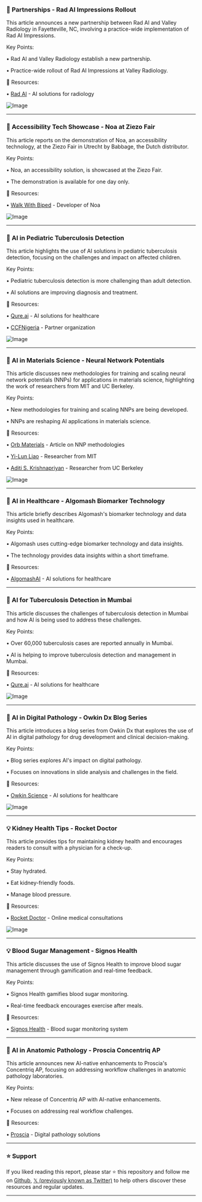 ### 🚀 Partnerships - Rad AI Impressions Rollout

This article announces a new partnership between Rad AI and Valley Radiology in Fayetteville, NC, involving a practice-wide implementation of Rad AI Impressions.


Key Points:

•  Rad AI and Valley Radiology establish a new partnership.

•  Practice-wide rollout of Rad AI Impressions at Valley Radiology.


🔗 Resources:

• [Rad AI](https://x.com/radai) - AI solutions for radiology

![Image](https://pbs.twimg.com/media/Gmj6pOsWoAAxb3l?format=jpg&name=small)

---
### 🚀  Accessibility Tech Showcase - Noa at Ziezo Fair

This article reports on the demonstration of Noa, an accessibility technology, at the Ziezo Fair in Utrecht by Babbage, the Dutch distributor.


Key Points:

• Noa, an accessibility solution, is showcased at the Ziezo Fair.

•  The demonstration is available for one day only.


🔗 Resources:

• [Walk With Biped](https://x.com/walkwithbiped) -  Developer of Noa

![Image](https://pbs.twimg.com/media/Gmj5FsGaEAE0iJE?format=jpg&name=small)

---
### 🤖 AI in Pediatric Tuberculosis Detection

This article highlights the use of AI solutions in pediatric tuberculosis detection, focusing on the challenges and impact on affected children.


Key Points:

•  Pediatric tuberculosis detection is more challenging than adult detection.

• AI solutions are improving diagnosis and treatment.


🔗 Resources:

• [Qure.ai](https://x.com/qure_ai) - AI solutions for healthcare

• [CCFNigeria](https://x.com/CCFNigeria) - Partner organization

![Image](https://pbs.twimg.com/ext_tw_video_thumb/1903008365275725824/pu/img/S838zbBQc4Xsg3wK.jpg)

---
### 🤖 AI in Materials Science - Neural Network Potentials

This article discusses new methodologies for training and scaling neural network potentials (NNPs) for applications in materials science, highlighting the work of researchers from MIT and UC Berkeley.


Key Points:

• New methodologies for training and scaling NNPs are being developed.

•  NNPs are reshaping AI applications in materials science.


🔗 Resources:

• [Orb Materials](https://bit.ly/3EyMmke) -  Article on NNP methodologies

• [Yi-Lun Liao](https://x.com/yilunliao) - Researcher from MIT

• [Aditi S. Krishnapriyan](https://x.com/ask1729) - Researcher from UC Berkeley

![Image](https://pbs.twimg.com/media/Gl2ndxQbYAI72GD?format=jpg&name=small)

---
### 🤖 AI in Healthcare - Algomash Biomarker Technology

This article briefly describes Algomash's biomarker technology and data insights used in healthcare.


Key Points:

• Algomash uses cutting-edge biomarker technology and data insights.

•  The technology provides data insights within a short timeframe.


🔗 Resources:

• [AlgomashAI](https://x.com/AlgomashAI) -  AI solutions for healthcare

---
### 🤖 AI for Tuberculosis Detection in Mumbai

This article discusses the challenges of tuberculosis detection in Mumbai and how AI is being used to address these challenges.


Key Points:

•  Over 60,000 tuberculosis cases are reported annually in Mumbai.

• AI is helping to improve tuberculosis detection and management in Mumbai.


🔗 Resources:

• [Qure.ai](https://x.com/qure_ai) - AI solutions for healthcare

![Image](https://pbs.twimg.com/ext_tw_video_thumb/1901934486604169216/pu/img/HkxDKllV78a8Sa8P.jpg)

---
### 🤖 AI in Digital Pathology - Owkin Dx Blog Series

This article introduces a blog series from Owkin Dx that explores the use of AI in digital pathology for drug development and clinical decision-making.


Key Points:

•  Blog series explores AI's impact on digital pathology.

•  Focuses on innovations in slide analysis and challenges in the field.


🔗 Resources:

• [Owkin Science](https://x.com/OwkinScience) - AI solutions for healthcare

![Image](https://pbs.twimg.com/ext_tw_video_thumb/1900565782909562882/pu/img/xA5zrX67PKR-8C4r.jpg)

---
### 💡 Kidney Health Tips - Rocket Doctor

This article provides tips for maintaining kidney health and encourages readers to consult with a physician for a check-up.


Key Points:

• Stay hydrated.

• Eat kidney-friendly foods.

• Manage blood pressure.


🔗 Resources:

• [Rocket Doctor](https://hubs.ly/Q03bTMQ00) - Online medical consultations

![Image](https://pbs.twimg.com/media/GmAqGWzXsAAiG3l?format=jpg&name=small)

---
### 💡  Blood Sugar Management - Signos Health

This article discusses the use of Signos Health to improve blood sugar management through gamification and real-time feedback.


Key Points:

• Signos Health gamifies blood sugar monitoring.

• Real-time feedback encourages exercise after meals.


🔗 Resources:

• [Signos Health](https://x.com/SignosHealth) - Blood sugar monitoring system

---
### 🤖 AI in Anatomic Pathology - Proscia Concentriq AP

This article announces new AI-native enhancements to Proscia's Concentriq AP, focusing on addressing workflow challenges in anatomic pathology laboratories.


Key Points:

• New release of Concentriq AP with AI-native enhancements.

•  Focuses on addressing real workflow challenges.


🔗 Resources:

• [Proscia](https://x.com/Proscia) - Digital pathology solutions


---

### ⭐️ Support

If you liked reading this report, please star ⭐️ this repository and follow me on [Github](https://github.com/Drix10), [𝕏 (previously known as Twitter)](https://x.com/DRIX_10_) to help others discover these resources and regular updates.

---